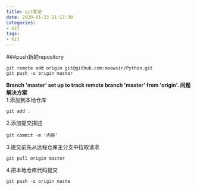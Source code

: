 ```yaml
---
title: git笔记
date: 2020-01-23 21:17:30
categories: 
- Git
tags:
- Git
---
```


###push新的repository
```shell
git remote add origin git@github.com:meowsir/Python.git
git push -u origin master
```
**Branch 'master' set up to track remote branch 'master' from 'origin'. 问题解决方案**  
1.添加到本地仓库  
```shell
git add .  
```
2.添加提交描述  
```shell
git commit -m '内容'  
```
3.提交前先从远程仓库主分支中拉取请求  
```shell
git pull origin master  
```
4.把本地仓库代码提交  
```shell
git push -u origin maste  
```